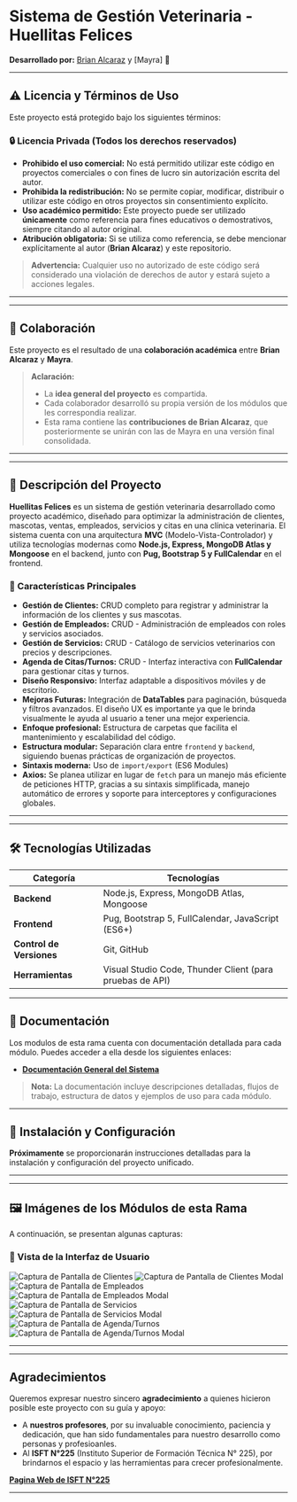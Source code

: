 # **Sistema de Gestión Veterinaria - Huellitas Felices**
**Desarrollado por:** [Brian Alcaraz](https://www.linkedin.com/in/alcarazbrian/) y [Mayra] 🚀

---

## **⚠️ Licencia y Términos de Uso**
Este proyecto está protegido bajo los siguientes términos:

### **🔒 Licencia Privada (Todos los derechos reservados)**
- **Prohibido el uso comercial:** No está permitido utilizar este código en proyectos comerciales o con fines de lucro sin autorización escrita del autor.
- **Prohibida la redistribución:** No se permite copiar, modificar, distribuir o utilizar este código en otros proyectos sin consentimiento explícito.
- **Uso académico permitido:** Este proyecto puede ser utilizado **únicamente** como referencia para fines educativos o demostrativos, siempre citando al autor original.
- **Atribución obligatoria:** Si se utiliza como referencia, se debe mencionar explícitamente al autor (**Brian Alcaraz**) y este repositorio.

> **Advertencia:** Cualquier uso no autorizado de este código será considerado una violación de derechos de autor y estará sujeto a acciones legales.


---

---

## **👥 Colaboración**
Este proyecto es el resultado de una **colaboración académica** entre **Brian Alcaraz** y **Mayra**.

> **Aclaración:**
> - La **idea general del proyecto** es compartida.
> - Cada colaborador desarrolló su propia versión de los módulos que les correspondia realizar.
> - Esta rama contiene las **contribuciones de Brian Alcaraz**, que posteriormente se unirán con las de Mayra en una versión final consolidada.

---

---

## **📌 Descripción del Proyecto**
**Huellitas Felices** es un sistema de gestión veterinaria desarrollado como proyecto académico, diseñado para optimizar la administración de clientes, mascotas, ventas, empleados, servicios y citas en una clínica veterinaria. El sistema cuenta con una arquitectura **MVC** (Modelo-Vista-Controlador) y utiliza tecnologías modernas como **Node.js, Express, MongoDB Atlas y Mongoose** en el backend, junto con **Pug, Bootstrap 5 y FullCalendar** en el frontend.

### **🔹 Características Principales**
- **Gestión de Clientes:** CRUD completo para registrar y administrar la información de los clientes y sus mascotas.
- **Gestión de Empleados:** CRUD - Administración de empleados con roles y servicios asociados.
- **Gestión de Servicios:** CRUD - Catálogo de servicios veterinarios con precios y descripciones.
- **Agenda de Citas/Turnos:** CRUD - Interfaz interactiva con **FullCalendar** para gestionar citas y turnos.
- **Diseño Responsivo:** Interfaz adaptable a dispositivos móviles y de escritorio.
- **Mejoras Futuras:** Integración de **DataTables** para paginación, búsqueda y filtros avanzados. El diseño UX es importante ya que le brinda visualmente le ayuda al usuario a tener una mejor experiencia.
- **Enfoque profesional:** Estructura de carpetas que facilita el mantenimiento y escalabilidad del código.
- **Estructura modular:** Separación clara entre `frontend` y `backend`, siguiendo buenas prácticas de organización de proyectos.
- **Sintaxis moderna:** Uso de `import/export` (ES6 Modules)
- **Axios:** Se planea utilizar en lugar de `fetch` para un manejo más eficiente de peticiones HTTP, gracias a su sintaxis simplificada, manejo automático de errores y soporte para interceptores y configuraciones globales.

---


---

## **🛠 Tecnologías Utilizadas**
| **Categoría**             | **Tecnologías**                                                     |
|---------------------------|---------------------------------------------------------------------|
| **Backend**               | Node.js, Express, MongoDB Atlas, Mongoose                           |
| **Frontend**              | Pug, Bootstrap 5, FullCalendar, JavaScript (ES6+)                   |
| **Control de Versiones**  | Git, GitHub                                                         |
| **Herramientas**          | Visual Studio Code, Thunder Client (para pruebas de API)            |

---

## **📖 Documentación**
Los modulos de esta rama cuenta con documentación detallada para cada módulo. Puedes acceder a ella desde los siguientes enlaces:

- **[Documentación General del Sistema](https://docs.google.com/document/d/1ViyzMaNjs7ADEbPM8UIul4XVd2cpSVogAORSoDs-xpM/edit?usp=sharing)**

> **Nota:** La documentación incluye descripciones detalladas, flujos de trabajo, estructura de datos y ejemplos de uso para cada módulo.

---

## **🚀 Instalación y Configuración**
**Próximamente** se proporcionarán instrucciones detalladas para la instalación y configuración del proyecto unificado.

---

---
## 🖼️ Imágenes de los Módulos de esta Rama

A continuación, se presentan algunas capturas:

### 🚀 Vista de la Interfaz de Usuario

![Captura de Pantalla de Clientes](frontend/public/img/1.png)
![Captura de Pantalla de Clientes Modal](frontend/public/img/2.png)
![Captura de Pantalla de Empleados](frontend/public/img/3.png)
![Captura de Pantalla de Empleados Modal](frontend/public/img/4.png)
![Captura de Pantalla de Servicios](frontend/public/img/5.png)
![Captura de Pantalla de Servicios Modal](frontend/public/img/6.png)
![Captura de Pantalla de Agenda/Turnos](frontend/public/img/7.png)
![Captura de Pantalla de Agenda/Turnos Modal](frontend/public/img/8.png)

---

---

## Agradecimientos

Queremos expresar nuestro sincero **agradecimiento** a quienes hicieron posible este proyecto con su guía y apoyo:

* A **nuestros profesores**, por su invaluable conocimiento, paciencia y dedicación, que han sido fundamentales para nuestro desarrollo como personas y profesioanles.
* Al **ISFT N°225** (Instituto Superior de Formación Técnica N° 225), por brindarnos el espacio y las herramientas para crecer profesionalmente.

[**Pagina Web de ISFT N°225**](https://isft225.edu.ar/)

---